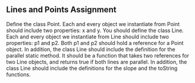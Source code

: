 ## Lines and Points Assignment

Define the class Point. Each and every object we instantiate from Point should include two properties: x and y. You should define the class Line. Each and every object we instantiate from Line should include two properties: p1 and p2. Both p1 and p2 should hold a reference for a Point object. In addition, the class Line should include the definition for the parallel static method. It should be a function that takes two references for two Line objects, and returns true if both lines are parallel. In addition, the class Line should include the definitions for the slope and the toString functions. 